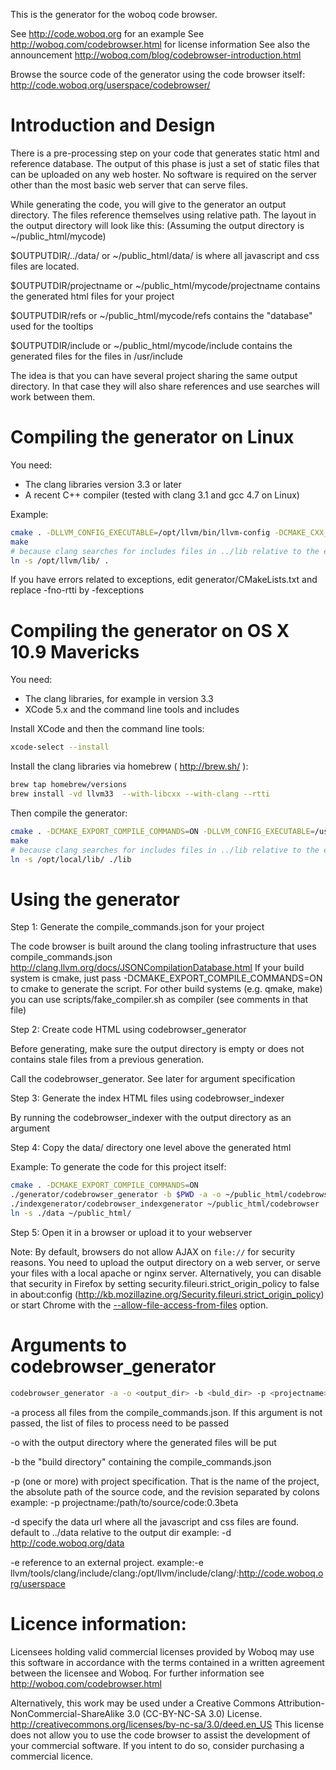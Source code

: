 This is the generator for the woboq code browser.

See http://code.woboq.org for an example
See http://woboq.com/codebrowser.html for license information
See also the announcement http://woboq.com/blog/codebrowser-introduction.html

Browse the source code of the generator using the code browser itself:
http://code.woboq.org/userspace/codebrowser/

Introduction and Design
=======================

There is a pre-processing step on your code that generates static html and
reference database. The output of this phase is just a set of static files that
can be uploaded on any web hoster. No software is required on the server other
than the most basic web server that can serve files.

While generating the code, you will give to the generator an output directory.
The files reference themselves using relative path. The layout in the output
directory will look like this:
(Assuming the output directory is ~/public_html/mycode)

$OUTPUTDIR/../data/  or ~/public_html/data/
  is where all javascript and css files are located.

$OUTPUTDIR/projectname  or ~/public_html/mycode/projectname
  contains the generated html files for your project

$OUTPUTDIR/refs  or ~/public_html/mycode/refs
  contains the "database" used for the tooltips

$OUTPUTDIR/include  or ~/public_html/mycode/include
  contains the generated files for the files in /usr/include


The idea is that you can have several project sharing the same output
directory. In that case they will also share references and use searches will
work between them.



Compiling the generator on Linux
================================

You need:
 - The clang libraries version 3.3 or later
 - A recent C++ compiler (tested with clang 3.1 and gcc 4.7 on Linux)

Example:
```bash
cmake . -DLLVM_CONFIG_EXECUTABLE=/opt/llvm/bin/llvm-config -DCMAKE_CXX_COMPILER=/opt/llvm/bin/clang++ -DCMAKE_EXPORT_COMPILE_COMMANDS=ON -DCMAKE_BUILD_TYPE=Release
make
# because clang searches for includes files in ../lib relative to the executable: 
ln -s /opt/llvm/lib/ .
```


If you have errors related to exceptions, edit generator/CMakeLists.txt and replace -fno-rtti by -fexceptions

Compiling the generator on OS X 10.9 Mavericks
==============================================

You need:
 - The clang libraries, for example in version 3.3
 - XCode 5.x and the command line tools and includes

Install XCode and then the command line tools:
```bash
xcode-select --install
```

Install the clang libraries via homebrew ( http://brew.sh/ ):
```bash
brew tap homebrew/versions
brew install -vd llvm33  --with-libcxx --with-clang --rtti
```

Then compile the generator:
```bash
cmake . -DCMAKE_EXPORT_COMPILE_COMMANDS=ON -DLLVM_CONFIG_EXECUTABLE=/usr/local//bin/llvm-config-3.3  -DCMAKE_BUILD_TYPE=Release
make
# because clang searches for includes files in ../lib relative to the executable:
ln -s /opt/local/lib/ ./lib
```


Using the generator
===================

Step 1: Generate the compile_commands.json for your project

The code browser is built around the clang tooling infrastructure that uses compile_commands.json
http://clang.llvm.org/docs/JSONCompilationDatabase.html
If your build system is cmake, just pass -DCMAKE_EXPORT_COMPILE_COMMANDS=ON to cmake to generate the script.
For other build systems (e.g. qmake, make) you can use scripts/fake_compiler.sh as compiler (see comments in that file)

Step 2: Create code HTML using codebrowser_generator

Before generating, make sure the output directory is empty or does not contains
stale files from a previous generation.

Call the codebrowser_generator. See later for argument specification

Step 3: Generate the index HTML files using codebrowser_indexer

By running the codebrowser_indexer with the output directory as an argument

Step 4: Copy the data/ directory one level above the generated html

Example:
To generate the code for this project itself:

```bash
cmake . -DCMAKE_EXPORT_COMPILE_COMMANDS=ON
./generator/codebrowser_generator -b $PWD -a -o ~/public_html/codebrowser -p codebrowser:$PWD:`git describe --always --tags`
./indexgenerator/codebrowser_indexgenerator ~/public_html/codebrowser
ln -s ./data ~/public_html/
```

Step 5: Open it in a browser or upload it to your webserver

Note: By default, browsers do not allow AJAX on `file://` for security reasons. 
You need to upload the output directory on a web server, or serve your files with a local apache or nginx server. 
Alternatively, you can disable that security in Firefox by setting security.fileuri.strict_origin_policy to false in about:config (http://kb.mozillazine.org/Security.fileuri.strict_origin_policy) or start Chrome with the [--allow-file-access-from-files](http://www.chrome-allow-file-access-from-file.com/) option.

Arguments to codebrowser_generator
==================================

```bash
codebrowser_generator -a -o <output_dir> -b <buld_dir> -p <projectname>:<source_dir>[:<revision>] [-d <data_url>] [-e <remote_path>:<source_dir>:<remote_url>]
```

 -a process all files from the compile_commands.json.  If this argument is not
    passed, the list of files to process need to be passed

 -o with the output directory where the generated files will be put

 -b the "build directory" containing the compile_commands.json

 -p (one or more) with project specification. That is the name of the project,
    the absolute path of the source code, and the revision separated by colons
    example: -p projectname:/path/to/source/code:0.3beta

 -d specify the data url where all the javascript and css files are found.
    default to ../data relative to the output dir
    example: -d http://code.woboq.org/data

 -e reference to an external project.
    example:-e llvm/tools/clang/include/clang:/opt/llvm/include/clang/:http://code.woboq.org/userspace

Licence information:
====================
Licensees holding valid commercial licenses provided by Woboq may use
this software in accordance with the terms contained in a written agreement
between the licensee and Woboq.
For further information see http://woboq.com/codebrowser.html

Alternatively, this work may be used under a Creative Commons
Attribution-NonCommercial-ShareAlike 3.0 (CC-BY-NC-SA 3.0) License.
http://creativecommons.org/licenses/by-nc-sa/3.0/deed.en_US
This license does not allow you to use the code browser to assist the
development of your commercial software. If you intent to do so, consider
purchasing a commercial licence.
